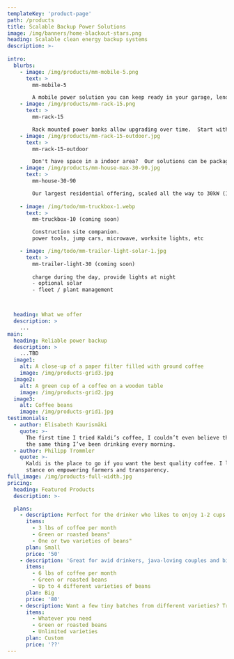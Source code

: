 ```yaml
---
templateKey: 'product-page'
path: /products
title: Scalable Backup Power Solutions
image: /img/banners/home-blackout-stars.png
heading: Scalable clean energy backup systems
description: >-
  
intro:
  blurbs:
    - image: /img/products/mm-mobile-5.png
      text: >
        mm-mobile-5

        A mobile power solution you can keep ready in your garage, lend to a neighbor, or take with you to an off-grid cabin.
    - image: /img/products/mm-rack-15.png
      text: >
        mm-rack-15

        Rack mounted power banks allow upgrading over time.  Start with 5kW power, 5kWh batteries and expand up to 15kWh batteries.  Multiple MM-racks can be parallized to scale up further.
    - image: /img/products/mm-rack-15-outdoor.jpg
      text: >
        mm-rack-15-outdoor

        Don't have space in a indoor area?  Our solutions can be packaged in NEMA 3R enclosures.
    - image: /img/products/mm-house-max-30-90.jpg
      text: >
        mm-house-30-90

        Our largest residential offering, scaled all the way to 30kW (125a) continious power, 180kWh battery storage.  This package can backup very large homes or multiple structures on your property.
    
    - image: /img/todo/mm-truckbox-1.webp
      text: >
        mm-truckbox-10 (coming soon)

        Construction site companion.
        power tools, jump cars, microwave, worksite lights, etc

    - image: /img/todo/mm-trailer-light-solar-1.jpg
      text: >
        mm-trailer-light-30 (coming soon)
        
        charge during the day, provide lights at night
        - optional solar
        - fleet / plant management



  heading: What we offer
  description: >
    ...
main:
  heading: Reliable power backup
  description: >
    ...TBD
  image1:
    alt: A close-up of a paper filter filled with ground coffee
    image: /img/products-grid3.jpg
  image2:
    alt: A green cup of a coffee on a wooden table
    image: /img/products-grid2.jpg
  image3:
    alt: Coffee beans
    image: /img/products-grid1.jpg
testimonials:
  - author: Elisabeth Kaurismäki
    quote: >-
      The first time I tried Kaldi’s coffee, I couldn’t even believe that was
      the same thing I’ve been drinking every morning.
  - author: Philipp Trommler
    quote: >-
      Kaldi is the place to go if you want the best quality coffee. I love their
      stance on empowering farmers and transparency.
full_image: /img/products-full-width.jpg
pricing:
  heading: Featured Products
  description: >-

  plans:
    - description: Perfect for the drinker who likes to enjoy 1-2 cups per day.
      items:
        - 3 lbs of coffee per month
        - Green or roasted beans"
        - One or two varieties of beans"
      plan: Small
      price: '50'
    - description: 'Great for avid drinkers, java-loving couples and bigger crowds'
      items:
        - 6 lbs of coffee per month
        - Green or roasted beans
        - Up to 4 different varieties of beans
      plan: Big
      price: '80'
    - description: Want a few tiny batches from different varieties? Try our custom plan
      items:
        - Whatever you need
        - Green or roasted beans
        - Unlimited varieties
      plan: Custom
      price: '??'
---
```

